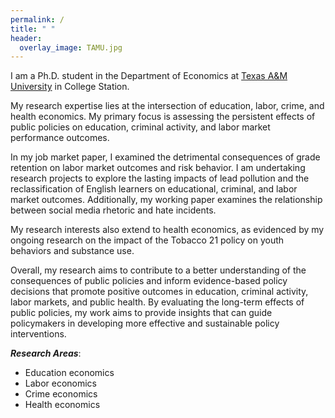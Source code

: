 ```yaml
---
permalink: /
title: " "
header:
  overlay_image: TAMU.jpg
---
```



I am a Ph.D. student in the Department of Economics at [Texas A&M University](https://liberalarts.tamu.edu/economics/) in College Station.

My research expertise lies at the intersection of education, labor, crime, and health economics. My primary focus is assessing the persistent effects of public policies on education, criminal activity, and labor market performance outcomes.

In my job market paper, I examined the detrimental consequences of grade retention on labor market outcomes and risk behavior. I am undertaking research projects to explore the lasting impacts of lead pollution and the reclassification of English learners on educational, criminal, and labor market outcomes. Additionally, my working paper examines the relationship between social media rhetoric and hate incidents.

My research interests also extend to health economics, as evidenced by my ongoing research on the impact of the Tobacco 21 policy on youth behaviors and substance use.

Overall, my research aims to contribute to a better understanding of the consequences of public policies and inform evidence-based policy decisions that promote positive outcomes in education, criminal activity, labor markets, and public health. By evaluating the long-term effects of public policies, my work aims to provide insights that can guide policymakers in developing more effective and sustainable policy interventions.

***Research Areas***: 
- Education economics
- Labor economics
- Crime economics
- Health economics



